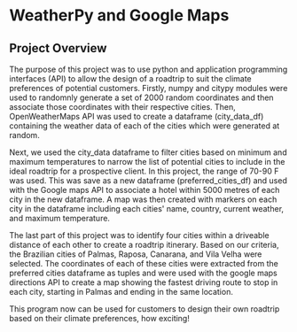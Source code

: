 # WeatherPy and Google Maps

## Project Overview
The purpose of this project was to use python and application programming interfaces (API) to allow the design of a roadtrip to suit the climate preferences of potential customers. Firstly, numpy and citypy modules were used to randomnly generate a set of 2000 random coordinates and then associate those coordinates with their respective cities. Then, OpenWeatherMaps API was used to create a dataframe (city_data_df) containing the weather data of each of the cities which were generated at random. 

Next, we used the city_data dataframe to filter cities based on minimum and maximum temperatures to narrow the list of potential cities to include in the ideal roadtrip for a prospective client. In this project, the range of 70-90 F was used. This was save as a new dataframe (preferred_cities_df) and used with the Google maps API to associate a hotel within 5000 metres of each city in the new dataframe. A map was then created with markers on each city in the dataframe including each cities' name, country, current weather, and maximum temperature.

The last part of this project was to identify four cities within a driveable distance of each other to create a roadtrip itinerary. Based on our criteria, the Brazilian cities of Palmas, Raposa, Canarana, and Vila Velha were selected. The coordinates of each of these cities were extracted from the preferred cities dataframe as tuples and were used with the google maps directions API to create a map showing the fastest driving route to stop in each city, starting in Palmas and ending in the same location.

This program now can be used for customers to design their own roadtrip based on their climate preferences, how exciting!
